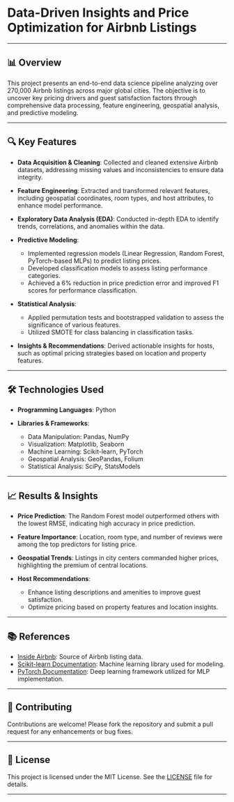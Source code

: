 # Data-Driven Insights and Price Optimization for Airbnb Listings

---

## 📊 Overview

This project presents an end-to-end data science pipeline analyzing over 270,000 Airbnb listings across major global cities. The objective is to uncover key pricing drivers and guest satisfaction factors through comprehensive data processing, feature engineering, geospatial analysis, and predictive modeling.

---

## 🔍 Key Features

* **Data Acquisition & Cleaning**: Collected and cleaned extensive Airbnb datasets, addressing missing values and inconsistencies to ensure data integrity.

* **Feature Engineering**: Extracted and transformed relevant features, including geospatial coordinates, room types, and host attributes, to enhance model performance.

* **Exploratory Data Analysis (EDA)**: Conducted in-depth EDA to identify trends, correlations, and anomalies within the data.

* **Predictive Modeling**:

  * Implemented regression models (Linear Regression, Random Forest, PyTorch-based MLPs) to predict listing prices.
  * Developed classification models to assess listing performance categories.
  * Achieved a 6% reduction in price prediction error and improved F1 scores for performance classification.

* **Statistical Analysis**:

  * Applied permutation tests and bootstrapped validation to assess the significance of various features.
  * Utilized SMOTE for class balancing in classification tasks.

* **Insights & Recommendations**: Derived actionable insights for hosts, such as optimal pricing strategies based on location and property features.

---

## 🛠️ Technologies Used

* **Programming Languages**: Python
* **Libraries & Frameworks**:

  * Data Manipulation: Pandas, NumPy
  * Visualization: Matplotlib, Seaborn
  * Machine Learning: Scikit-learn, PyTorch
  * Geospatial Analysis: GeoPandas, Folium
  * Statistical Analysis: SciPy, StatsModels

---


## 📈 Results & Insights

* **Price Prediction**: The Random Forest model outperformed others with the lowest RMSE, indicating high accuracy in price prediction.

* **Feature Importance**: Location, room type, and number of reviews were among the top predictors for listing price.

* **Geospatial Trends**: Listings in city centers commanded higher prices, highlighting the premium of central locations.

* **Host Recommendations**:

  * Enhance listing descriptions and amenities to improve guest satisfaction.
  * Optimize pricing based on property features and location insights.

---

## 📚 References

* [Inside Airbnb](http://insideairbnb.com/get-the-data.html): Source of Airbnb listing data.
* [Scikit-learn Documentation](https://scikit-learn.org/stable/documentation.html): Machine learning library used for modeling.
* [PyTorch Documentation](https://pytorch.org/docs/stable/index.html): Deep learning framework utilized for MLP implementation.

---

## 🤝 Contributing

Contributions are welcome! Please fork the repository and submit a pull request for any enhancements or bug fixes.

---

## 📄 License

This project is licensed under the MIT License. See the [LICENSE](LICENSE) file for details.

---
